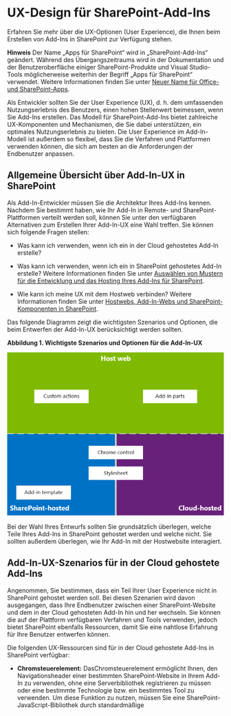 
# <a name="ux-design-for-sharepoint-add-ins"></a>UX-Design für SharePoint-Add-Ins
Erfahren Sie mehr über die UX-Optionen (User Experience), die Ihnen beim Erstellen von Add-Ins in SharePoint zur Verfügung stehen.
 

 **Hinweis** Der Name „Apps für SharePoint“ wird in „SharePoint-Add-Ins“ geändert. Während des Übergangszeitraums wird in der Dokumentation und der Benutzeroberfläche einiger SharePoint-Produkte und Visual Studio-Tools möglicherweise weiterhin der Begriff „Apps für SharePoint“ verwendet. Weitere Informationen finden Sie unter [Neuer Name für Office- und SharePoint-Apps](new-name-for-apps-for-sharepoint#bk_newname).
 

Als Entwickler sollten Sie der User Experience (UX), d. h. dem umfassenden Nutzungserlebnis des Benutzers, einen hohen Stellenwert beimessen, wenn Sie Add-Ins erstellen. Das Modell für SharePoint-Add-Ins bietet zahlreiche UX-Komponenten und Mechanismen, die Sie dabei unterstützen, ein optimales Nutzungserlebnis zu bieten. Die User Experience im Add-In-Modell ist außerdem so flexibel, dass Sie die Verfahren und Plattformen verwenden können, die sich am besten an die Anforderungen der Endbenutzer anpassen.
 

## <a name="high-level-overview-of-add-in-ux-in-sharepoint"></a>Allgemeine Übersicht über Add-In-UX in SharePoint
<a name="SP15_UXdesignapps_overview"> </a>

Als Add-In-Entwickler müssen Sie die Architektur Ihres Add-Ins kennen. Nachdem Sie bestimmt haben, wie Ihr Add-In in Remote- und SharePoint-Plattformen verteilt werden soll, können Sie unter den verfügbaren Alternativen zum Erstellen Ihrer Add-In-UX eine Wahl treffen. Sie können sich folgende Fragen stellen:
 

 

- Was kann ich verwenden, wenn ich ein in der Cloud gehostetes Add-In erstelle?
    
 
- Was kann ich verwenden, wenn ich ein in SharePoint gehostetes Add-In erstelle? Weitere Informationen finden Sie unter [Auswählen von Mustern für die Entwicklung und das Hosting Ihres Add-Ins für SharePoint](choose-patterns-for-developing-and-hosting-your-sharepoint-add-in).
    
 
- Wie kann ich meine UX mit dem Hostweb verbinden? Weitere Informationen finden Sie unter [Hostwebs, Add-In-Webs und SharePoint-Komponenten in SharePoint](host-webs-add-in-webs-and-sharepoint-components-in-sharepoint-2013).
    
 
Das folgende Diagramm zeigt die wichtigsten Szenarios und Optionen, die beim Entwerfen der Add-In-UX berücksichtigt werden sollten.
 

 

**Abbildung 1. Wichtigste Szenarios und Optionen für die Add-In-UX**

 

 
![App-UX-Hauptszenarien](../../images/AppUX_landscape.png)
 
Bei der Wahl Ihres Entwurfs sollten Sie grundsätzlich überlegen, welche Teile Ihres Add-Ins in SharePoint gehostet werden und welche nicht. Sie sollten außerdem überlegen, wie Ihr Add-In mit der Hostwebsite interagiert.
 

 

## <a name="add-in-ux-scenarios-in-cloud-hosted-add-ins"></a>Add-In-UX-Szenarios für in der Cloud gehostete Add-Ins
<a name="SP15_UXdesignapps_devhosted"> </a>

Angenommen, Sie bestimmen, dass ein Teil Ihrer User Experience nicht in SharePoint gehostet werden soll. Bei diesen Szenarien wird davon ausgegangen, dass Ihre Endbenutzer zwischen einer SharePoint-Website und dem in der Cloud gehosteten Add-In hin und her wechseln. Sie können die auf der Plattform verfügbaren Verfahren und Tools verwenden, jedoch bietet SharePoint ebenfalls Ressourcen, damit Sie eine nahtlose Erfahrung für Ihre Benutzer entwerfen können.
 

 
Die folgenden UX-Ressourcen sind für in der Cloud gehostete Add-Ins in SharePoint verfügbar:
 

 

-  **Chromsteuerelement:** DasChromsteuerelement ermöglicht Ihnen, den Navigationsheader einer bestimmten SharePoint-Website in Ihrem Add-In zu verwenden, ohne eine Serverbibliothek registrieren zu müssen oder eine bestimmte Technologie bzw. ein bestimmtes Tool zu verwenden. Um diese Funktion zu nutzen, müssen Sie eine SharePoint-JavaScript-Bibliothek durch standardmäßige <script>-Tags registrieren. Sie können einen Platzhalter bereitstellen, indem Sie ein HTML- **div**-Element verwenden und das Steuerelement mithilfe der verfügbaren Optionen weiter anpassen. Das Steuerelement erhält sein Aussehen durch die angegebene SharePoint-Website. Weitere Informationen finden Sie unter  [Verwenden des Client-Chromsteuerelements in Add-Ins für SharePoint](use-the-client-chrome-control-in-sharepoint-add-ins).
    
    **Video ansehen: SharePoint-Chromsteuerelement**

 

 
![Videos](../../images/mod_icon_video.png)
 

 

 
-  **Stylesheet:** Sie können in Ihrer SharePoint-Add-In auf das Stylesheet einer SharePoint-Website verweisen und es zum Formatieren Ihrer Webseiten nutzen, indem Sie die verfügbaren Klassen verwenden. Wenn die Endbenutzer das Design der SharePoint-Website ändern, kann Ihr Add-In außerdem die neuen Formate übernehmen, ohne dass der Verweis in Ihrem Add-In geändert werden muss. Weitere Informationen finden Sie unter [Verwenden des Stylesheets einer SharePoint-Website in Add-Ins für SharePoint](use-a-sharepoint-website-s-style-sheet-in-sharepoint-add-ins).
    
 
Abbildung 2 zeigt die Ressourcen im Modell für SharePoint-Add-Ins für in der Cloud gehostete Add-Ins.
 

 

**Abbildung 2. Add-In-UX Ressourcen für in der Cloud gehostete Add-Ins**

 

 
![Add-In-UX-Ressourcen für vom Entwickler gehostete Add-Ins](../../images/AppUX_devhosted.png)
 

 

 

## <a name="add-in-ux-scenarios-in-sharepoint-hosted-add-ins"></a>Add-In-UX-Szenarios für von SharePoint gehostete Add-Ins
<a name="SP15_UXdesignapps_SPhosted"> </a>

Wenn Ihr Add-In in SharePoint gehostet wird, ist es weniger wahrscheinlich, dass sich die User Experience stark ändert, wenn Benutzer zwischen der Hostwebsite und der Add-In-Website hin und her wechseln. Wenn das Add-In bereitgestellt wird, übernimmt die Add-In-Website das Stylesheet und Design der Hostwebsite. Sie können das Chromsteuerelement und das Stylesheet in einem in SharePoint gehosteten Add-In weiterhin verwenden, der signifikanteste Unterschied bei in der Cloud gehosteten Szenarien besteht jedoch in der Verfügbarkeit der Add-In-Vorlage.
 

 
Die folgenden UX-Ressourcen sind für von SharePoint gehostete Add-Ins verfügbar:
 

 

-  **Add-In-Vorlage:** Die Add-In-Vorlage umfasst die **app.master**-Masterpage. Dies ist die Standardoption beim Erstellen eines Add-In-Webs.
    
 
Von SharePoint gehostete Add-Ins profitieren auch selbst von in SharePoint vorhandenen Ressourcen und Technologien, z. B. Multifunktionsleiste, Webpart-Infrastruktur und clientseitiges Rendering.
 

 

## <a name="scenarios-for-connecting-the-add-in-ux-to-the-host-web"></a>Szenarios für das Herstellen einer Verbindung zwischen Add-In-UX und Hostweb
<a name="SP15_UXdesignapps_connectingappUX"> </a>

Einige Verwendungsfälle für Ihr Add-In können innerhalb der Hostwebsite ausgelöst werden. SharePoint bietet zwei Möglichkeiten zum Öffnen Ihres Add-Ins über eine Dokumentbibliothek oder Liste, zusätzlich zu den Möglichkeiten, einen Teil der Add-In-UX innerhalb von Seiten anzuzeigen, die in SharePoint gehostet sind.
 

 
Die folgenden UX-Ressourcen sind verfügbar, um Ihre Add-In-UX mit dem Hostweb zu verbinden:
 

 

-  **Benutzerdefinierte Aktionen**: Sie können benutzerdefinierte Aktionen verwenden, um die Hostwebsite-UX mit Ihrem Add-In zu verbinden. Es gibt zwei Typen von benutzerdefinierten Aktionen:Menüband oderECB. Eine benutzerdefinierte Aktion kann Parameter, wie z. B. die Liste oder das Element, in der bzw. dem sie aufgerufen wurde, an eine Remoteseite senden. Weitere Informationen finden Sie unter  [Gewusst wie: Erstellen benutzerdefinierter Aktionen zur Bereitstellung mit Add-Ins für SharePoint](create-custom-actions-to-deploy-with-sharepoint-add-ins).
    
 
-  **Add-In-Parts:** Sie können einen Teil der User Experience Ihres Add-Ins mithilfe von Add-In-Parts der Hostwebsite hinzufügen. Das Add-In-Part ist bei der Bereitstellung des Add-Ins im Webpartkatalog auf der Hostwebsite verfügbar. Benutzer können das Add-In-Part einer Seite hinzufügen, indem sie das Steuerelement zum **Hinzufügen von Webparts** verwenden. Weitere Informationen finden Sie unter [Erstellen von Add-In-Webparts zur Installation mit Ihrem SharePoint-Add-In](create-add-in-parts-to-install-with-your-sharepoint-add-in).
    
 
Abbildung 3 zeigt die Ressourcen im Modell für SharePoint-Add-Ins zum Verbinden der Add-In-UX mit dem Hostweb.
 

 

**Abbildung 3. Add-In-UX-Ressourcen für das Hostweb**

 

 
![Add-In-UX-Ressourcen für das Hostweb](../../images/AppUX_hostweb.png)
 

 

 

## <a name="additional-resources"></a>Zusätzliche Ressourcen
<a name="SP15_UXdesignapps_addresources"> </a>

Informationen zur Verwendung der Add-In-UX-Optionen in SharePoint-Add-Ins finden Sie in den folgenden Ressourcen:
 

 

-  [Entwerfen von SharePoint-Add-Ins](design-sharepoint-add-ins)
    
 
-  [SharePoint-Add-Ins](sharepoint-add-ins)
    
 
-  [Drei Ansätze, um Entwurfsentscheidungen für SharePoint-Add-Ins zu treffen](three-ways-to-think-about-design-options-for-sharepoint-add-ins)
    
 
-  [Kritische Aspekte der Architektur und der Entwicklungslandschaft für SharePoint-Add-Ins](important-aspects-of-the-sharepoint-add-in-architecture-and-development-landscape)
    
 
-  [Hostwebs, Add-In-Webs und SharePoint-Komponenten in SharePoint](host-webs-add-in-webs-and-sharepoint-components-in-sharepoint-2013)
    
 
-  [Designrichtlinien für die Benutzerfreundlichkeit von SharePoint-Add-Ins](sharepoint-add-ins-ux-design-guidelines)
    
 
-  [Erstellen von UX-Komponenten in SharePoint](create-ux-components-in-sharepoint-2013)
    
 
-  [Verwenden des Stylesheets einer SharePoint-Website in SharePoint-Add-Ins](use-a-sharepoint-website-s-style-sheet-in-sharepoint-add-ins)
    
 
-  [Verwenden des Client-Chromsteuerelements in SharePoint-Add-Ins](use-the-client-chrome-control-in-sharepoint-add-ins)
    
 
-  [Erstellen von Add-In-Webparts zur Installation mit Ihrem SharePoint-Add-In](create-add-in-parts-to-install-with-your-sharepoint-add-in)
    
 
-  [Erstellen benutzerdefinierter Aktionen zur Bereitstellung mit SharePoint-Add-Ins](create-custom-actions-to-deploy-with-sharepoint-add-ins)
    
 


